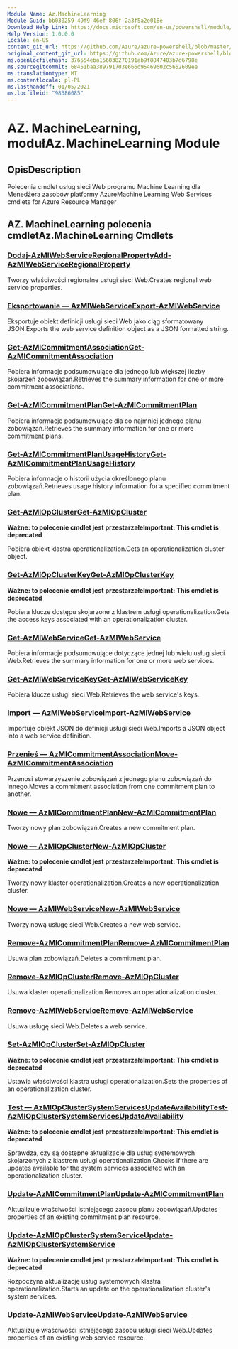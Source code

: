 ```yaml
---
Module Name: Az.MachineLearning
Module Guid: bb030259-49f9-46ef-806f-2a3f5a2e018e
Download Help Link: https://docs.microsoft.com/en-us/powershell/module/az.machinelearning
Help Version: 1.0.0.0
Locale: en-US
content_git_url: https://github.com/Azure/azure-powershell/blob/master/src/MachineLearning/MachineLearning/help/Az.MachineLearning.md
original_content_git_url: https://github.com/Azure/azure-powershell/blob/master/src/MachineLearning/MachineLearning/help/Az.MachineLearning.md
ms.openlocfilehash: 376554eba156838270191ab9f8847403b7d6798e
ms.sourcegitcommit: 68451baa389791703e666d95469602c5652609ee
ms.translationtype: MT
ms.contentlocale: pl-PL
ms.lasthandoff: 01/05/2021
ms.locfileid: "98386085"
---
```

# <span data-ttu-id="ade64-101">AZ. MachineLearning, moduł</span><span class="sxs-lookup"><span data-stu-id="ade64-101">Az.MachineLearning Module</span></span>
## <span data-ttu-id="ade64-102">Opis</span><span class="sxs-lookup"><span data-stu-id="ade64-102">Description</span></span>
<span data-ttu-id="ade64-103">Polecenia cmdlet usług sieci Web programu Machine Learning dla Menedżera zasobów platformy Azure</span><span class="sxs-lookup"><span data-stu-id="ade64-103">Machine Learning Web Services cmdlets for Azure Resource Manager</span></span>

## <span data-ttu-id="ade64-104">AZ. MachineLearning polecenia cmdlet</span><span class="sxs-lookup"><span data-stu-id="ade64-104">Az.MachineLearning Cmdlets</span></span>
### [<span data-ttu-id="ade64-105">Dodaj-AzMlWebServiceRegionalProperty</span><span class="sxs-lookup"><span data-stu-id="ade64-105">Add-AzMlWebServiceRegionalProperty</span></span>](Add-AzMlWebServiceRegionalProperty.md)
<span data-ttu-id="ade64-106">Tworzy właściwości regionalne usługi sieci Web.</span><span class="sxs-lookup"><span data-stu-id="ade64-106">Creates regional web service properties.</span></span>

### [<span data-ttu-id="ade64-107">Eksportowanie — AzMlWebService</span><span class="sxs-lookup"><span data-stu-id="ade64-107">Export-AzMlWebService</span></span>](Export-AzMlWebService.md)
<span data-ttu-id="ade64-108">Eksportuje obiekt definicji usługi sieci Web jako ciąg sformatowany JSON.</span><span class="sxs-lookup"><span data-stu-id="ade64-108">Exports the web service definition object as a JSON formatted string.</span></span>

### [<span data-ttu-id="ade64-109">Get-AzMlCommitmentAssociation</span><span class="sxs-lookup"><span data-stu-id="ade64-109">Get-AzMlCommitmentAssociation</span></span>](Get-AzMlCommitmentAssociation.md)
<span data-ttu-id="ade64-110">Pobiera informacje podsumowujące dla jednego lub większej liczby skojarzeń zobowiązań.</span><span class="sxs-lookup"><span data-stu-id="ade64-110">Retrieves the summary information for one or more commitment associations.</span></span>

### [<span data-ttu-id="ade64-111">Get-AzMlCommitmentPlan</span><span class="sxs-lookup"><span data-stu-id="ade64-111">Get-AzMlCommitmentPlan</span></span>](Get-AzMlCommitmentPlan.md)
<span data-ttu-id="ade64-112">Pobiera informacje podsumowujące dla co najmniej jednego planu zobowiązań.</span><span class="sxs-lookup"><span data-stu-id="ade64-112">Retrieves the summary information for one or more commitment plans.</span></span>

### [<span data-ttu-id="ade64-113">Get-AzMlCommitmentPlanUsageHistory</span><span class="sxs-lookup"><span data-stu-id="ade64-113">Get-AzMlCommitmentPlanUsageHistory</span></span>](Get-AzMlCommitmentPlanUsageHistory.md)
<span data-ttu-id="ade64-114">Pobiera informacje o historii użycia określonego planu zobowiązań.</span><span class="sxs-lookup"><span data-stu-id="ade64-114">Retrieves usage history information for a specified commitment plan.</span></span>

### [<span data-ttu-id="ade64-115">Get-AzMlOpCluster</span><span class="sxs-lookup"><span data-stu-id="ade64-115">Get-AzMlOpCluster</span></span>](Get-AzMlOpCluster.md)
<span data-ttu-id="ade64-116">**Ważne: to polecenie cmdlet jest przestarzałe**</span><span class="sxs-lookup"><span data-stu-id="ade64-116">**Important: This cmdlet is deprecated**</span></span>

<span data-ttu-id="ade64-117">Pobiera obiekt klastra operationalization.</span><span class="sxs-lookup"><span data-stu-id="ade64-117">Gets an operationalization cluster object.</span></span>

### [<span data-ttu-id="ade64-118">Get-AzMlOpClusterKey</span><span class="sxs-lookup"><span data-stu-id="ade64-118">Get-AzMlOpClusterKey</span></span>](Get-AzMlOpClusterKey.md)
<span data-ttu-id="ade64-119">**Ważne: to polecenie cmdlet jest przestarzałe**</span><span class="sxs-lookup"><span data-stu-id="ade64-119">**Important: This cmdlet is deprecated**</span></span>

<span data-ttu-id="ade64-120">Pobiera klucze dostępu skojarzone z klastrem usługi operationalization.</span><span class="sxs-lookup"><span data-stu-id="ade64-120">Gets the access keys associated with an operationalization cluster.</span></span>

### [<span data-ttu-id="ade64-121">Get-AzMlWebService</span><span class="sxs-lookup"><span data-stu-id="ade64-121">Get-AzMlWebService</span></span>](Get-AzMlWebService.md)
<span data-ttu-id="ade64-122">Pobiera informacje podsumowujące dotyczące jednej lub wielu usług sieci Web.</span><span class="sxs-lookup"><span data-stu-id="ade64-122">Retrieves the summary information for one or more web services.</span></span>

### [<span data-ttu-id="ade64-123">Get-AzMlWebServiceKey</span><span class="sxs-lookup"><span data-stu-id="ade64-123">Get-AzMlWebServiceKey</span></span>](Get-AzMlWebServiceKey.md)
<span data-ttu-id="ade64-124">Pobiera klucze usługi sieci Web.</span><span class="sxs-lookup"><span data-stu-id="ade64-124">Retrieves the web service's keys.</span></span>

### [<span data-ttu-id="ade64-125">Import — AzMlWebService</span><span class="sxs-lookup"><span data-stu-id="ade64-125">Import-AzMlWebService</span></span>](Import-AzMlWebService.md)
<span data-ttu-id="ade64-126">Importuje obiekt JSON do definicji usługi sieci Web.</span><span class="sxs-lookup"><span data-stu-id="ade64-126">Imports a JSON object into a web service definition.</span></span>

### [<span data-ttu-id="ade64-127">Przenieś — AzMlCommitmentAssociation</span><span class="sxs-lookup"><span data-stu-id="ade64-127">Move-AzMlCommitmentAssociation</span></span>](Move-AzMlCommitmentAssociation.md)
<span data-ttu-id="ade64-128">Przenosi stowarzyszenie zobowiązań z jednego planu zobowiązań do innego.</span><span class="sxs-lookup"><span data-stu-id="ade64-128">Moves a commitment association from one commitment plan to another.</span></span>

### [<span data-ttu-id="ade64-129">Nowe — AzMlCommitmentPlan</span><span class="sxs-lookup"><span data-stu-id="ade64-129">New-AzMlCommitmentPlan</span></span>](New-AzMlCommitmentPlan.md)
<span data-ttu-id="ade64-130">Tworzy nowy plan zobowiązań.</span><span class="sxs-lookup"><span data-stu-id="ade64-130">Creates a new commitment plan.</span></span>

### [<span data-ttu-id="ade64-131">Nowe — AzMlOpCluster</span><span class="sxs-lookup"><span data-stu-id="ade64-131">New-AzMlOpCluster</span></span>](New-AzMlOpCluster.md)
<span data-ttu-id="ade64-132">**Ważne: to polecenie cmdlet jest przestarzałe**</span><span class="sxs-lookup"><span data-stu-id="ade64-132">**Important: This cmdlet is deprecated**</span></span>

<span data-ttu-id="ade64-133">Tworzy nowy klaster operationalization.</span><span class="sxs-lookup"><span data-stu-id="ade64-133">Creates a new operationalization cluster.</span></span>

### [<span data-ttu-id="ade64-134">Nowe — AzMlWebService</span><span class="sxs-lookup"><span data-stu-id="ade64-134">New-AzMlWebService</span></span>](New-AzMlWebService.md)
<span data-ttu-id="ade64-135">Tworzy nową usługę sieci Web.</span><span class="sxs-lookup"><span data-stu-id="ade64-135">Creates a new web service.</span></span>

### [<span data-ttu-id="ade64-136">Remove-AzMlCommitmentPlan</span><span class="sxs-lookup"><span data-stu-id="ade64-136">Remove-AzMlCommitmentPlan</span></span>](Remove-AzMlCommitmentPlan.md)
<span data-ttu-id="ade64-137">Usuwa plan zobowiązań.</span><span class="sxs-lookup"><span data-stu-id="ade64-137">Deletes a commitment plan.</span></span>

### [<span data-ttu-id="ade64-138">Remove-AzMlOpCluster</span><span class="sxs-lookup"><span data-stu-id="ade64-138">Remove-AzMlOpCluster</span></span>](Remove-AzMlOpCluster.md)
<span data-ttu-id="ade64-139">Usuwa klaster operationalization.</span><span class="sxs-lookup"><span data-stu-id="ade64-139">Removes an operationalization cluster.</span></span>

### [<span data-ttu-id="ade64-140">Remove-AzMlWebService</span><span class="sxs-lookup"><span data-stu-id="ade64-140">Remove-AzMlWebService</span></span>](Remove-AzMlWebService.md)
<span data-ttu-id="ade64-141">Usuwa usługę sieci Web.</span><span class="sxs-lookup"><span data-stu-id="ade64-141">Deletes a web service.</span></span>

### [<span data-ttu-id="ade64-142">Set-AzMlOpCluster</span><span class="sxs-lookup"><span data-stu-id="ade64-142">Set-AzMlOpCluster</span></span>](Set-AzMlOpCluster.md)
<span data-ttu-id="ade64-143">**Ważne: to polecenie cmdlet jest przestarzałe**</span><span class="sxs-lookup"><span data-stu-id="ade64-143">**Important: This cmdlet is deprecated**</span></span>

<span data-ttu-id="ade64-144">Ustawia właściwości klastra usługi operationalization.</span><span class="sxs-lookup"><span data-stu-id="ade64-144">Sets the properties of an operationalization cluster.</span></span>

### [<span data-ttu-id="ade64-145">Test — AzMlOpClusterSystemServicesUpdateAvailability</span><span class="sxs-lookup"><span data-stu-id="ade64-145">Test-AzMlOpClusterSystemServicesUpdateAvailability</span></span>](Test-AzMlOpClusterSystemServicesUpdateAvailability.md)
<span data-ttu-id="ade64-146">**Ważne: to polecenie cmdlet jest przestarzałe**</span><span class="sxs-lookup"><span data-stu-id="ade64-146">**Important: This cmdlet is deprecated**</span></span>

<span data-ttu-id="ade64-147">Sprawdza, czy są dostępne aktualizacje dla usług systemowych skojarzonych z klastrem usługi operationalization.</span><span class="sxs-lookup"><span data-stu-id="ade64-147">Checks if there are updates available for the system services associated with an operationalization cluster.</span></span>

### [<span data-ttu-id="ade64-148">Update-AzMlCommitmentPlan</span><span class="sxs-lookup"><span data-stu-id="ade64-148">Update-AzMlCommitmentPlan</span></span>](Update-AzMlCommitmentPlan.md)
<span data-ttu-id="ade64-149">Aktualizuje właściwości istniejącego zasobu planu zobowiązań.</span><span class="sxs-lookup"><span data-stu-id="ade64-149">Updates properties of an existing commitment plan resource.</span></span>

### [<span data-ttu-id="ade64-150">Update-AzMlOpClusterSystemService</span><span class="sxs-lookup"><span data-stu-id="ade64-150">Update-AzMlOpClusterSystemService</span></span>](Update-AzMlOpClusterSystemService.md)
<span data-ttu-id="ade64-151">**Ważne: to polecenie cmdlet jest przestarzałe**</span><span class="sxs-lookup"><span data-stu-id="ade64-151">**Important: This cmdlet is deprecated**</span></span>

<span data-ttu-id="ade64-152">Rozpoczyna aktualizację usług systemowych klastra operationalization.</span><span class="sxs-lookup"><span data-stu-id="ade64-152">Starts an update on the operationalization cluster's system services.</span></span>

### [<span data-ttu-id="ade64-153">Update-AzMlWebService</span><span class="sxs-lookup"><span data-stu-id="ade64-153">Update-AzMlWebService</span></span>](Update-AzMlWebService.md)
<span data-ttu-id="ade64-154">Aktualizuje właściwości istniejącego zasobu usługi sieci Web.</span><span class="sxs-lookup"><span data-stu-id="ade64-154">Updates properties of an existing web service resource.</span></span>

